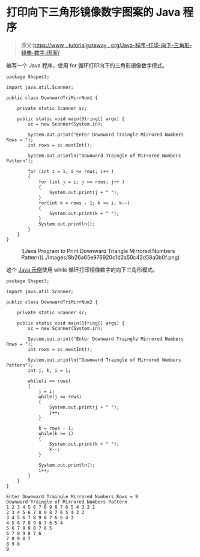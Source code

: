 # 打印向下三角形镜像数字图案的 Java 程序

> 原文:[https://www . tutorialgateway . org/Java-程序-打印-向下-三角形-镜像-数字-图案/](https://www.tutorialgateway.org/java-program-to-print-downward-triangle-mirrored-numbers-pattern/)

编写一个 Java 程序，使用 for 循环打印向下的三角形镜像数字模式。

```
package Shapes3;

import java.util.Scanner;

public class DownwardTriMirrNum1 {

	private static Scanner sc;

	public static void main(String[] args) {
		sc = new Scanner(System.in);

		System.out.print("Enter Downward Traingle Mirrored Numbers Rows = ");
		int rows = sc.nextInt();

		System.out.println("Downward Traingle of Mirrored Numbers Pattern");

		for (int i = 1; i <= rows; i++ ) 
		{
			for (int j = i; j <= rows; j++ ) 
			{
				System.out.print(j + " ");
			}
			for(int k = rows - 1; k >= i; k--) 
			{
				System.out.print(k + " ");
			}
			System.out.println();
		}
	}
}
```

<figure class="wp-block-image size-large">![Java Program to Print Downward Triangle Mirrored Numbers Pattern](../Images/8b26a65e976920c1d2a50c42d58a0b0f.png)</figure>

这个 [Java 示例](https://www.tutorialgateway.org/learn-java-programs/)使用 while 循环打印镜像数字的向下三角形模式。

```
package Shapes3;

import java.util.Scanner;

public class DownwardTriMirrNum2 {

	private static Scanner sc;

	public static void main(String[] args) {
		sc = new Scanner(System.in);

		System.out.print("Enter Downward Traingle Mirrored Numbers Rows = ");
		int rows = sc.nextInt();

		System.out.println("Downward Traingle of Mirrored Numbers Pattern");
		int j, k, i = 1; 

		while(i <= rows) 
		{
			j = i;
			while(j <= rows) 
			{
				System.out.print(j + " ");
				j++;
			}

			k = rows - 1;
			while(k >= i) 
			{
				System.out.print(k + " ");
				k--;
			}

			System.out.println();
			i++;
		}
	}
}
```

```
Enter Downward Traingle Mirrored Numbers Rows = 9
Downward Traingle of Mirrored Numbers Pattern
1 2 3 4 5 6 7 8 9 8 7 6 5 4 3 2 1 
2 3 4 5 6 7 8 9 8 7 6 5 4 3 2 
3 4 5 6 7 8 9 8 7 6 5 4 3 
4 5 6 7 8 9 8 7 6 5 4 
5 6 7 8 9 8 7 6 5 
6 7 8 9 8 7 6 
7 8 9 8 7 
8 9 8 
9 
```